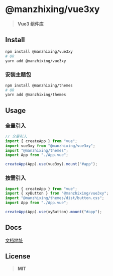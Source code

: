 # @manzhixing/vue3xy

> **Vue3 组件库**

## Install

```bash
npm install @manzhixing/vue3xy
# OR
yarn add @manzhixing/vue3xy
```

### 安装主题包

```bash
npm install @manzhixing/themes
# OR
yarn add @manzhixing/themes
```

## Usage

### 全量引入

```ts
// 全量引入
import { createApp } from "vue";
import vue3xy from "@manzhixing/vue3xy";
import "@manzhixing/themes";
import App from "./App.vue";

createApp(App).use(vue3xy).mount("#app");
```

### 按需引入

```ts
import { createApp } from "vue";
import { xyButton } from "@manzhixing/vue3xy";
import "@manzhixing/themes/dist/button.css";
import App from "./App.vue";

createApp(App).use(xyButton).mount("#app");
```

## Docs

[文档地址](https://chengbotao.github.io/vue3xy/)

## License

> **MIT**
